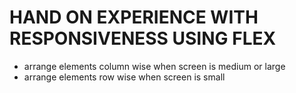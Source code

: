 # HAND ON EXPERIENCE WITH RESPONSIVENESS USING FLEX 
- arrange elements column wise when screen is medium or large
- arrange elements row wise when screen is small